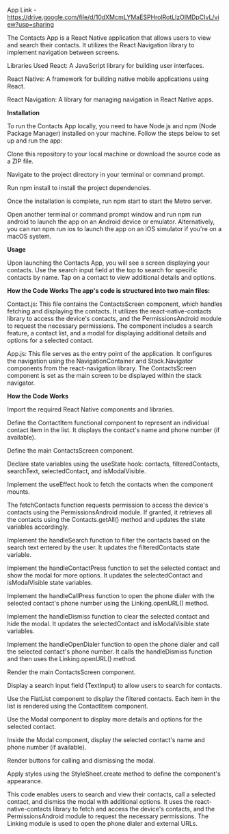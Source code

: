 App Link - https://drive.google.com/file/d/10dXMcmLYMaESPHrolRotLlzOIMDpCIvL/view?usp=sharing <br>

The Contacts App is a React Native application that allows users to view and search their contacts. It utilizes the React Navigation library to implement navigation between screens.

Libraries Used React: A JavaScript library for building user interfaces.

React Native: A framework for building native mobile applications using React.

React Navigation: A library for managing navigation in React Native apps.

<b>Installation</b>

To run the Contacts App locally, you need to have Node.js and npm (Node Package Manager) installed on your machine. Follow the steps below to set up and run the app:

Clone this repository to your local machine or download the source code as a ZIP file.

Navigate to the project directory in your terminal or command prompt.

Run npm install to install the project dependencies.

Once the installation is complete, run npm start to start the Metro server.

Open another terminal or command prompt window and run npm run android to launch the app on an Android device or emulator. Alternatively, you can run npm run ios to launch the app on an iOS simulator if you're on a macOS system.

<b>Usage</b>

Upon launching the Contacts App, you will see a screen displaying your contacts. Use the search input field at the top to search for specific contacts by name. Tap on a contact to view additional details and options.

<b>How the Code Works The app's code is structured into two main files:</b>

Contact.js: This file contains the ContactsScreen component, which handles fetching and displaying the contacts. It utilizes the react-native-contacts library to access the device's contacts, and the PermissionsAndroid module to request the necessary permissions. The component includes a search feature, a contact list, and a modal for displaying additional details and options for a selected contact.

App.js: This file serves as the entry point of the application. It configures the navigation using the NavigationContainer and Stack.Navigator components from the react-navigation library. The ContactsScreen component is set as the main screen to be displayed within the stack navigator.

<b>How the Code Works</b>

Import the required React Native components and libraries.

Define the ContactItem functional component to represent an individual contact item in the list. It displays the contact's name and phone number (if available).

Define the main ContactsScreen component.

Declare state variables using the useState hook: contacts, filteredContacts, searchText, selectedContact, and isModalVisible.

Implement the useEffect hook to fetch the contacts when the component mounts.

The fetchContacts function requests permission to access the device's contacts using the PermissionsAndroid module. If granted, it retrieves all the contacts using the Contacts.getAll() method and updates the state variables accordingly.

Implement the handleSearch function to filter the contacts based on the search text entered by the user. It updates the filteredContacts state variable.

Implement the handleContactPress function to set the selected contact and show the modal for more options. It updates the selectedContact and isModalVisible state variables.

Implement the handleCallPress function to open the phone dialer with the selected contact's phone number using the Linking.openURL() method.

Implement the handleDismiss function to clear the selected contact and hide the modal. It updates the selectedContact and isModalVisible state variables.

Implement the handleOpenDialer function to open the phone dialer and call the selected contact's phone number. It calls the handleDismiss function and then uses the Linking.openURL() method.

Render the main ContactsScreen component.

Display a search input field (TextInput) to allow users to search for contacts.

Use the FlatList component to display the filtered contacts. Each item in the list is rendered using the ContactItem component.

Use the Modal component to display more details and options for the selected contact.

Inside the Modal component, display the selected contact's name and phone number (if available).

Render buttons for calling and dismissing the modal.

Apply styles using the StyleSheet.create method to define the component's appearance.

This code enables users to search and view their contacts, call a selected contact, and dismiss the modal with additional options. It uses the react-native-contacts library to fetch and access the device's contacts, and the PermissionsAndroid module to request the necessary permissions. The Linking module is used to open the phone dialer and external URLs.
